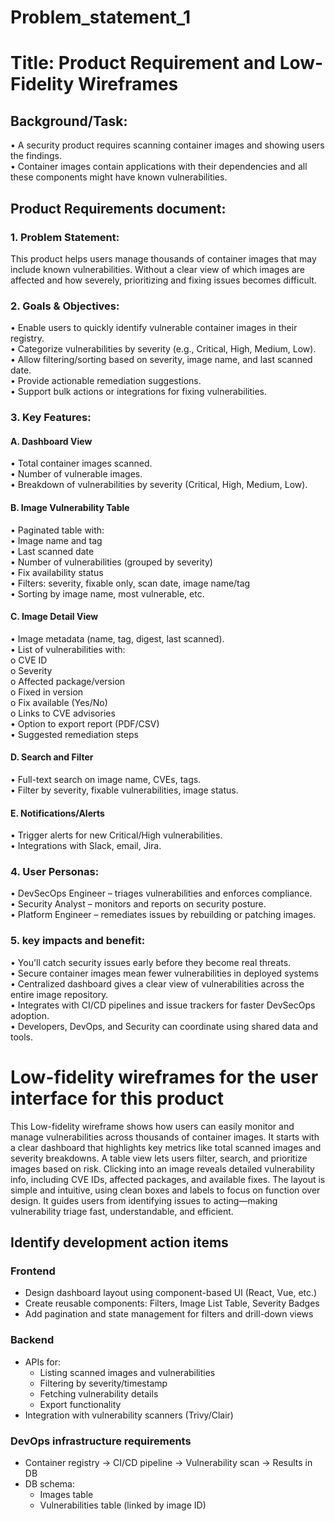 # Problem_statement_1

# Title: Product Requirement and Low-Fidelity Wireframes

## Background/Task:
•	A security product requires scanning container images and showing users the findings.  
•	Container images contain applications with their dependencies and all these components might have known vulnerabilities.

## Product Requirements document:

### 1. Problem Statement:
This product helps users manage thousands of container images that may include known vulnerabilities. Without a clear view of which images are affected and how severely, prioritizing and fixing issues becomes difficult.

### 2. Goals & Objectives:
•	Enable users to quickly identify vulnerable container images in their registry.  
•	Categorize vulnerabilities by severity (e.g., Critical, High, Medium, Low).  
•	Allow filtering/sorting based on severity, image name, and last scanned date.  
•	Provide actionable remediation suggestions.  
•	Support bulk actions or integrations for fixing vulnerabilities.

### 3. Key Features:

#### A. Dashboard View
•	Total container images scanned.  
•	Number of vulnerable images.  
•	Breakdown of vulnerabilities by severity (Critical, High, Medium, Low).

#### B. Image Vulnerability Table
•	Paginated table with:  
•	Image name and tag  
•	Last scanned date  
•	Number of vulnerabilities (grouped by severity)  
•	Fix availability status  
•	Filters: severity, fixable only, scan date, image name/tag  
•	Sorting by image name, most vulnerable, etc.

#### C. Image Detail View
•	Image metadata (name, tag, digest, last scanned).  
•	List of vulnerabilities with:  
	o	CVE ID  
	o	Severity  
	o	Affected package/version  
	o	Fixed in version  
	o	Fix available (Yes/No)  
	o	Links to CVE advisories  
•	Option to export report (PDF/CSV)  
•	Suggested remediation steps

#### D. Search and Filter
•	Full-text search on image name, CVEs, tags.  
•	Filter by severity, fixable vulnerabilities, image status.

#### E. Notifications/Alerts 
•	Trigger alerts for new Critical/High vulnerabilities.  
•	Integrations with Slack, email, Jira.

### 4. User Personas:
•	DevSecOps Engineer – triages vulnerabilities and enforces compliance.  
•	Security Analyst – monitors and reports on security posture.  
•	Platform Engineer – remediates issues by rebuilding or patching images.

### 5. key impacts and benefit:
•	You'll catch security issues early before they become real threats.  
•	Secure container images mean fewer vulnerabilities in deployed systems  
•	Centralized dashboard gives a clear view of vulnerabilities across the entire image repository.  
•	Integrates with CI/CD pipelines and issue trackers for faster DevSecOps adoption.  
•	Developers, DevOps, and Security can coordinate using shared data and tools.
# Low-fidelity wireframes for the user interface for this product

This Low-fidelity wireframe shows how users can easily monitor and manage vulnerabilities across thousands of container images. It starts with a clear dashboard that highlights key metrics like total scanned images and severity breakdowns. A table view lets users filter, search, and prioritize images based on risk. Clicking into an image reveals detailed vulnerability info, including CVE IDs, affected packages, and available fixes. The layout is simple and intuitive, using clean boxes and labels to focus on function over design. It guides users from identifying issues to acting—making vulnerability triage fast, understandable, and efficient.

## Identify development action items

### Frontend
- Design dashboard layout using component-based UI (React, Vue, etc.)
- Create reusable components: Filters, Image List Table, Severity Badges
- Add pagination and state management for filters and drill-down views

### Backend
- APIs for:
  - Listing scanned images and vulnerabilities
  - Filtering by severity/timestamp
  - Fetching vulnerability details
  - Export functionality
- Integration with vulnerability scanners (Trivy/Clair)

### DevOps infrastructure requirements
- Container registry → CI/CD pipeline → Vulnerability scan → Results in DB
- DB schema:
  - Images table
  - Vulnerabilities table (linked by image ID)


